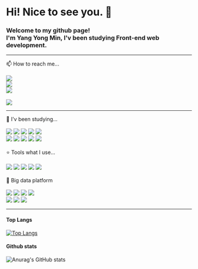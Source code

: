 <h1>Hi! Nice to see you. 👋</h1>

<!--
**yym10618/yym10618** is a ✨ _special_ ✨ repository because its `README.md` (this file) appears on your GitHub profile.

Here are some ideas to get you started:

- 🔭 I’m currently working on ...
- 🌱 I’m currently learning ...
- 👯 I’m looking to collaborate on ...
- 🤔 I’m looking for help with ...
- 💬 Ask me about ...
- 📫 How to reach me: ...
- 😄 Pronouns: ...
- ⚡ Fun fact: ...
-->
<div>
  <p>
    <h3>Welcome to my github page!<br/>
      I'm Yang Yong Min, I'v been studying Front-end web development.</h3>
  </p>
</div>
<hr/>
<div>
📫 How to reach me...
</div>
<br/>
<div>
  <img src="https://img.shields.io/badge/yym10618@gmail.com-EA4335?style=flat-square&logo=Gmail&logoColor=white"/>
</div>
<div>
  <a href="https://github.com/yym10618" target='_blank'><img src="https://img.shields.io/badge/GitHub.com/yym10618-181717?style=flat-square&logo=GitHub&logoColor=white"/></a>
</div>
<div>
  <a href="https://yym10618.github.io" target='_blank'><img src="https://img.shields.io/badge/yym10618.github.io-181717?style=flat-square&logo=GitHub&logoColor=white"/></a>
</div>
<br/>
<a href="https://hits.seeyoufarm.com"><img src="https://hits.seeyoufarm.com/api/count/incr/badge.svg?url=https%3A%2F%2Fgithub.com%2Fyym10618&count_bg=%23BAB87C&title_bg=%23000000&icon=github.svg&icon_color=%23FFFFFF&title=hits&edge_flat=false"/></a>
<br/>
<hr/>
<div>
  🌱 I'v been studying...
</div>
<br/>
<div>
  <img src="https://img.shields.io/badge/Java-007396?style=flat-square&logo=Java&logoColor=white"/>
  <img src="https://img.shields.io/badge/JavaScript-F7DF1E?style=flat-square&logo=JavaScript&logoColor=white"/>
  <img src="https://img.shields.io/badge/JSON-000000?style=flat-square&logo=JSON&logoColor=white"/>
  <img src="https://img.shields.io/badge/Python-3776AB?style=flat-square&logo=Python&logoColor=000000"/>
  <img src="https://img.shields.io/badge/R-276DC3?style=flat-square&logo=R&logoColor=white"/>
</div>
<div>
  <img src="https://img.shields.io/badge/React-61DAFB?style=flat-square&logo=React&logoColor=white"/>
  <img src="https://img.shields.io/badge/MySQL-4479A1?style=flat-square&logo=MySQL&logoColor=5C2D91"/>
  <img src="https://img.shields.io/badge/Spring Boot-6DB33F?style=flat-square&logo=Spring Boot&logoColor=white"/>
  <img src="https://img.shields.io/badge/HTML5-E34F26?style=flat-square&logo=HTML5&logoColor=white"/>
  <img src="https://img.shields.io/badge/CSS3-1572B6?style=flat-square&logo=CSS3&logoColor=white"/>
</div>
<br/>
<div>
  ⭐ Tools what I use...
</div>
<br/>
<div>
  <img src="https://img.shields.io/badge/Visual Studio Code-5C2D91?style=flat-square&logo=Visual Studio Code&logoColor=61DAFB"/>
  <img src="https://img.shields.io/badge/Eclipse IDE-2C2255?style=flat-square&logo=Eclipse IDE&logoColor=782A90"/>
  <img src="https://img.shields.io/badge/RStudio-75AADB?style=flat-square&logo=RStudio&logoColor=white"/>
  <img src="https://img.shields.io/badge/PyCharm-78BE20?style=flat-square&logo=Python&logoColor=000000"/>
  <img src="https://img.shields.io/badge/Google colab-FCC624?style=flat-square&logo=Google colab&logoColor=white"/>
</div>
<br/>
<div>
  🔭 Big data platform
</div>
<br/>
<div>
  <img src="https://img.shields.io/badge/Linux-FCC624?style=flat-square&logo=Linux&logoColor=white"/>
  <img src="https://img.shields.io/badge/FileZilla-BF0000?style=flat-square&logo=FileZilla&logoColor=white"/>
  <img src="https://img.shields.io/badge/Amazon AWS-232F3E?style=flat-square&logo=Amazon AWS&logoColor=white"/>
  <img src="https://img.shields.io/badge/MongoDB-47A248?style=flat-square&logo=MongoDB&logoColor=white"/>
</div>
<div>
  <img src="https://img.shields.io/badge/Apache-D22128?style=flat-square&logo=Apache&logoColor=white"/>
  <img src="https://img.shields.io/badge/Apache Spark-E25A1C?style=flat-square&logo=Apache Spark&logoColor=white"/>
  <img src="https://img.shields.io/badge/Cloudera-F96702?style=flat-square&logo=Cloudera&logoColor=white"/>
</div>
<hr/>

#### Top Langs
[![Top Langs](https://github-readme-stats.vercel.app/api/top-langs/?username=yym10618&layout=compact)](https://github.com/yym10618/github-readme-stats)

#### Github stats
![Anurag's GitHub stats](https://github-readme-stats.vercel.app/api?username=yym10618&show_icons=true&theme=vue)
